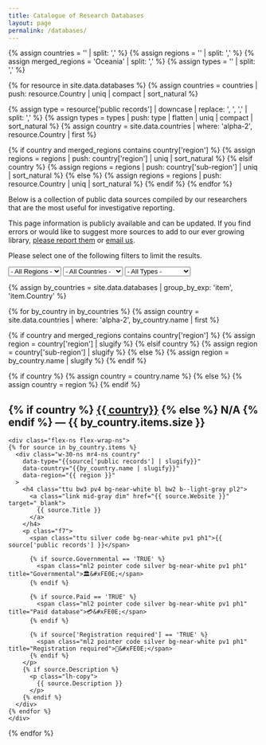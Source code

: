 ```yaml
---
title: Catalogue of Research Databases
layout: page
permalink: /databases/
---
```

{% assign countries = '' | split: ',' %}
{% assign regions = '' | split: ',' %}
{% assign merged_regions = 'Oceania' | split: ',' %}
{% assign types = '' | split: ',' %}

{% for resource in site.data.databases %}
  {% assign countries = countries | push: resource.Country | uniq | compact | sort_natural %}

  {% assign type = resource['public records'] | downcase | replace: ', ', ',' | split: ',' %}
  {% assign types = types | push: type | flatten | uniq | compact | sort_natural %}
  {% assign country = site.data.countries | where: 'alpha-2', resource.Country | first %}

  {% if country and merged_regions contains country['region'] %}
    {% assign regions = regions | push: country['region'] | uniq | sort_natural %}
  {% elsif country %}
    {% assign regions = regions | push: country['sub-region'] | uniq | sort_natural %}
  {% else %}
    {% assign regions = regions | push: resource.Country | uniq | sort_natural %}
  {% endif %}
{% endfor %}

<p>
  Below is a collection of public data sources compiled by our researchers that
  are the most useful for investigative reporting.
</p>
<p>
  This page information is publicly available and can be updated. If you find
  errors or would like to suggest more sources to add to our ever growing
  library, <a class="mid-gray dim"
  href="{{ site.repository_url }}/issues">please report them</a> or
  <a class="mid-gray dim" href="mailto:{{ site.email }}">email us</a>.
</p>

<div class="mb5 mt4">
  <p class="pb2 lh-copy gray ma0">
    Please select one of the following filters to limit the results.
  </p>

  <select data-filter="region" class="db db-m di-ns">
    <option value=""> - All Regions - </option>
    {% for region in regions %}
      <option value="{{region | slugify}}">{{region}}</option>
    {% endfor %}
  </select>

  <select class="mh0 mh0-m mv2 mv2-m mv0-ns mh3-ns db db-m di-ns w-third-ns" data-filter="country">
    <option value=""> - All Countries - </option>
    {% for code in countries %}
      {% assign country = site.data.countries | where: 'alpha-2', code | first %}
      {% if country %}
        <option value="{{code | slugify}}">{{country.name}}</option>
      {% endif %}
    {% endfor %}
  </select>

  <select class="db db-m di-ns w-third-ns" data-filter="type">
    <option value=""> - All Types - </option>
    {% for type in types %}
      <option value="{{type | slugify}}">{{type | capitalize}}</option>
    {% endfor %}
  </select>
</div>

<script>
  document.addEventListener('input', function (event) {
    var selects = document.querySelectorAll('select');
    var filters = {};

    selects.forEach(function(sel) {
      filters[sel.dataset.filter] = sel.options[sel.selectedIndex].value;
    });

    var regionFilter = filters['region'];
    var countryFilter = filters['country'];
    var typeFilter = filters['type'];

    document.querySelectorAll('.country').forEach(function(el) {
      var matches = true;

      if (!!!regionFilter && !!!countryFilter && !!!typeFilter) {
        el.classList.remove('dn');
        return;
      }

      // Hide all first
      el.classList.add('dn');

      if (!!regionFilter && regionFilter !== el.dataset.region) {
        matches = false;
      }

      if (!!countryFilter && countryFilter !== el.dataset.country) {
        matches = false;
      }

      if (!!typeFilter && el.dataset.type.toString().indexOf(typeFilter) < 0) {
        matches = false;
      }

      if (matches) {
        el.classList.remove('dn');
      }
    });

    // Hide any region which show no countries
    document.querySelectorAll('.region').forEach(function(el) {
      var allCountries = el.querySelectorAll('.country').length;
      var hiddenCountries = el.querySelectorAll('.country.dn').length;

      if (allCountries === hiddenCountries) {
        el.classList.add('dn');
      } else {
        el.classList.remove('dn');
      }
    });
  }, false);
</script>

{% assign by_countries = site.data.databases | group_by_exp: 'item', 'item.Country' %}

{% for by_country in by_countries %}
  {% assign country = site.data.countries | where: 'alpha-2', by_country.name | first %}

  {% if country and merged_regions contains country['region'] %}
    {% assign region = country['region'] | slugify %}
  {% elsif country %}
    {% assign region = country['sub-region'] | slugify %}
  {% else %}
    {% assign region = by_country.name | slugify %}
  {% endif %}

  {% if country %}
    {% assign country = country.name %}
  {% else %}
    {% assign country = region %}
  {% endif %}

  <div class="mb5 region" id="{{ country | slugify }}" data-region="{{ region }}">
    <h2 class="normal ttu bb">
      {% if country %}
        <a class="link mid-gray" href="#{{ country | slugify }}">{{ country}}</a>
      {% else %}
        N/A
      {% endif %}
      <span class="normal tt light-silver">&mdash; {{ by_country.items.size }}</span>
    </h2>

    <div class="flex-ns flex-wrap-ns">
    {% for source in by_country.items %}
      <div class="w-30-ns mr4-ns country"
        data-type="{{source['public records'] | slugify}}"
        data-country="{{by_country.name | slugify}}"
        data-region="{{ region }}"
      >
        <h4 class="ttu bw3 pv4 bg-near-white bl bw2 b--light-gray pl2">
          <a class="link mid-gray dim" href="{{ source.Website }}" target="_blank">
            {{ source.Title }}
          </a>
        </h4>
        <p class="f7">
          <span class="ttu silver code bg-near-white pv1 ph1">{{ source['public records'] }}</span>

          {% if source.Governmental == 'TRUE' %}
            <span class="ml2 pointer code silver bg-near-white pv1 ph1" title="Governmental">🏛&#xFE0E;</span>
          {% endif %}

          {% if source.Paid == 'TRUE' %}
            <span class="ml2 pointer code silver bg-near-white pv1 ph1" title="Paid database">💳&#xFE0E;</span>
          {% endif %}

          {% if source['Registration required'] == 'TRUE' %}
            <span class="ml2 pointer code silver bg-near-white pv1 ph1" title="Registration required">🔐&#xFE0E;</span>
          {% endif %}
        </p>
        {% if source.Description %}
          <p class="lh-copy">
            {{ source.Description }}
          </p>
        {% endif %}
      </div>
    {% endfor %}
    </div>
  </div>
{% endfor %}
